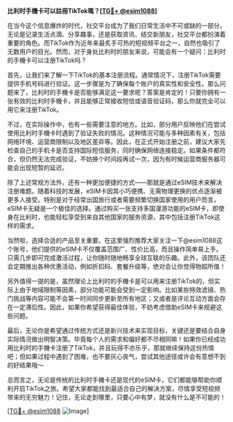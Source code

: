 **比利时手機卡可以註冊TikTok嗎？[[TG💪+ @esim1088](https://t.me/s/esim1088)]**

在当今这个信息爆炸的时代，社交平台成为了我们日常生活中不可或缺的一部分。无论是记录生活点滴、分享趣事，还是获取资讯、结交新朋友，社交平台都扮演着重要的角色。而TikTok作为近年来最炙手可热的短视频平台之一，自然也吸引了无数用户的目光。然而，对于身处比利时的朋友来说，可能会有一个疑问：比利时的手機卡可以注册TikTok吗？

首先，让我们来了解一下TikTok的基本注册流程。通常情况下，注册TikTok需要提供手机号码进行验证。这一步骤是为了确保每个账户的真实性和安全性。那么问题来了，比利时的手機卡是否能够满足这一要求呢？答案是肯定的！只要你拥有一张有效的比利时手機卡，并且能够正常接收短信或语音验证码，那么你就完全可以用它来注册TikTok。

不过，在实际操作中，也有一些需要注意的地方。比如，部分用户反映他们在尝试使用比利时手機卡时遇到了验证失败的情况。这种情况可能与多种因素有关，包括网络环境、运营商限制以及地区差异等。因此，在正式开始注册之前，建议大家先检查自己的手机卡是否支持国际短信服务，同时确保网络连接稳定。如果条件都符合，但仍然无法完成验证，不妨换个时间段再试一次，因为有时候运营商服务器可能会出现短暂的延迟。

除了上述常规方法外，还有一种更加便捷的方式——那就是通过eSIM技术来解决注册难题。随着科技的发展，eSIM卡因其小巧便携、无需物理更换的优点逐渐被更多人接受。特别是对于经常出国旅行或者需要频繁切换国家使用的用户而言，eSIM卡无疑是一个极佳的选择。通过购买一张支持多国漫游功能的eSIM卡，即使身在比利时，也能轻松享受到来自其他国家的服务资源，其中包括注册TikTok这样的需求。

当然啦，选择合适的产品至关重要。在这里强烈推荐大家关注一下@esim1088这个账号，他们提供的eSIM卡不仅覆盖范围广、性价比高，而且操作简单易上手。只需几步即可完成激活过程，让你随时随地畅享全球互联的乐趣。此外，该团队还会定期推出各种优惠活动，例如折扣码、套餐升级等，绝对会让你觉得物超所值！

另外值得一提的是，虽然理论上比利时的手機卡是可以用来注册TikTok的，但实际上由于地域限制等因素，部分功能可能会受到一定影响。比如某些特效滤镜、热门挑战等内容可能不会第一时间同步更新至所有地区；又或者是评论互动方面会存在一定滞后性。因此，如果你希望获得最佳体验，不妨考虑借助eSIM卡来规避这些问题。

最后，无论你是希望通过传统方式还是新兴技术来实现目标，关键还是要结合自身实际情况做出明智决策。毕竟每个人的需求和偏好都不尽相同嘛！如果你已经成功用比利时的手機卡注册了TikTok，并且玩得不亦乐乎，那就继续保持这份热情吧；但如果过程中遇到了困难，也不要灰心丧气，尝试其他途径或许会有意想不到的好结果哦～

总而言之，无论是传统的比利时手機卡还是现代的eSIM卡，它们都能够帮助你顺利开启TikTok之旅。希望大家都能找到最适合自己的解决方案，尽情享受短视频带来的无穷魅力！记住，无论走到哪里，只要心中有梦，就没有什么是不可能的！

[[TG💪+ @esim1088](https://t.me/s/esim1088) ![Image](https://i.postimg.cc/4NQfJmqS/Snipaste-2025-05-13-00-14-12.png)]